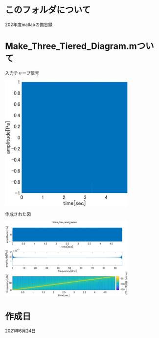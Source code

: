 # このフォルダについて
202年度matlabの備忘録

# Make_Three_Tiered_Diagram.mついて
入力チャープ信号

<img src="./Make_Three_Tiered_Diagram/chirp.png" width="400px">

作成された図

<img src="./Make_Three_Tiered_Diagram/chirp_Three_Tiered_Diagram.png" width="400px">

# 作成日
2021年6月24日
